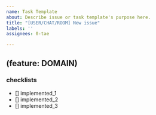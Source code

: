 ```yaml
---
name: Task Template
about: Describe issue or task template's purpose here.
title: "[USER/CHAT/ROOM] New issue"
labels: ''
assignees: 0-tae

---
```


## (feature: DOMAIN)

### checklists
- [] implemented_1
- [] implemented_2
- [] implemented_3
